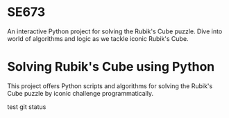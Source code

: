 # SE673
An interactive Python project for solving the Rubik's Cube puzzle. Dive into world of algorithms and logic as we tackle iconic Rubik's Cube. 

# Solving Rubik's Cube using Python

This project offers Python scripts and algorithms for solving the Rubik's Cube puzzle by iconic challenge programmatically.

test git status
